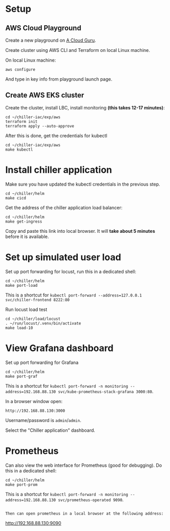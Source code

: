 # Setup

## AWS Cloud Playground
Create a new playground on [A Cloud Guru](https://learn.acloud.guru/cloud-playground/cloud-sandboxes).

Create cluster using AWS CLI and Terraform on local Linux machine.

On local Linux machine:
```
aws configure
```
And type in key info from playground launch page.

## Create AWS EKS cluster

Create the cluster, install LBC, install monitoring **(this takes 12-17 minutes)**:
```
cd ~/chiller-iac/exp/aws
terraform init
terraform apply --auto-approve
```

After this is done, get the credentials for kubectl
```
cd ~/chiller-iac/exp/aws
make kubectl
```

# Install chiller application
Make sure you have updated the kubectl credentials in the previous step.

```
cd ~/chiller/helm
make cicd
```

Get the address of the chiller application load balancer:
```
cd ~/chiller/helm
make get-ingress
```
Copy and paste this link into local browser.  It will **take about 5 minutes** before it is available.

# Set up simulated user load

Set up port forwarding for locust, run this in a dedicated shell:
```
cd ~/chiller/helm
make port-load
```
This is a shortcut for `kubectl port-forward --address=127.0.0.1 svc/chiller-frontend 8222:80`

Run locust load test
```
cd ~/chiller/load/locust
. ~/run/locust/.venv/bin/activate
make load-10
```

# View Grafana dashboard

Set up port forwarding for Grafana
```
cd ~/chiller/helm
make port-graf
```
This is a shortcut for `kubectl port-forward -n monitoring --address=192.168.88.130 svc/kube-prometheus-stack-grafana 3000:80`.

In a browser window open:
```
http://192.168.88.130:3000
```
Username/password is `admin`/`admin`.

Select the "Chiller application" dashboard.

# Prometheus
Can also view the web interface for Prometheus (good for debugging).
Do this in a dedicated shell:
```
cd ~/chiller/helm
make port-prom
```
This is a shortcut for `kubectl port-forward -n monitoring --address=192.168.88.130 svc/prometheus-operated 9090`.
```

Then can open prometheus in a local browser at the following address:
```
http://192.168.88.130:9090
```

